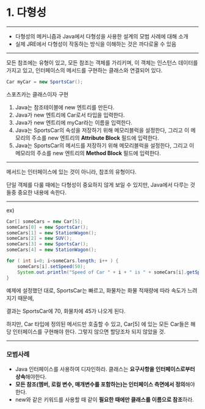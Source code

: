 # 1. 다형성
***
- 다형성의 메커니즘과 Java에서 다형성을 사용한 설계의 모범 사례에 대해 소개
- 실제 JRE에서 다형성이 작동하는 방식을 이해하는 것은 까다로울 수 있음
***
모든 참조에는 유형이 있고, 모든 참조는 객체를 가리키며, 이 객체는 인스턴스 데이터를 가지고 있고,
인터페이스의 메서드를 구현하는 클래스와 연결되어 있다.
```java
Car myCar = new SportsCar();
```
스포츠카는 클래스이자 구현

1. Java는 참조테이블에 new 엔트리를 만든다.
2. Java가 new 엔트리에 Car로서 타입을 입력한다.
3. Java가 new 엔트리에 myCar라는 이름을 입력한다.
4. Java는 SportsCar의 속성을 저장하기 위해 메모리블럭을 설정한다, 
그리고 이 메모리의 주소를 new 엔트리의 **Attribute Block** 필드에 입력한다.
5. Java는 SportsCar의 메서드를 저장하기 위해 메모리블럭을 설정한다,
   그리고 이 메모리의 주소를 new 엔트리의 **Method Block** 필드에 입력한다.
***
메서드는 인터페이스에 있는 것이 아니라, 참조의 유형이다.

단일 객체를 다룰 때에는 다형성이 중요하지 않게 보일 수 있지만, Java에서 다루는 것들중 중요한 내용에 속한다.
***
ex)
```java
Car[] someCars = new Car[5];
someCars[0] = new SportsCar();
someCars[1] = new StationWagon();
someCars[2] = new SUV();
someCars[3] = new SportsCar();
someCars[4] = new StationWagon();

for ( int i=0; i<someCars.length; i++ ) {
    someCars[i].setSpeed(50);
    System.out.println("Speed of Car " + i + " is " + someCars[i].getSpeed());
}
```
예제에 설정했던 대로, SportsCar는 빠르고, 화물차는 화물 적재량에 따라 속도가 느려지기 때문에,

결과는 SportsCar에 70, 화물차에 45가 나오게 된다.

하지만, Car 타입에 정의된 메서드만 호출할 수 있고, Car[5] 에 있는 모든 Car들은 해당 인터페이스를 구현해야 한다.
그렇지 않으면 할당조차 되지 않았을 것.
***
### 모범사례
- Java 인터페이스를 사용하여 디자인하라. 클래스는 **요구사항을 인터페이스로부터 상속**해야한다.
- **모든 참조(멤버, 로컬 변수, 매개변수를 포함하는)는 인터페이스 측면에서 정의**해야한다.
- new와 같은 키워드를 사용할 때 같이 **필요한 때에만 클래스를 이름으로 참조**하라.
